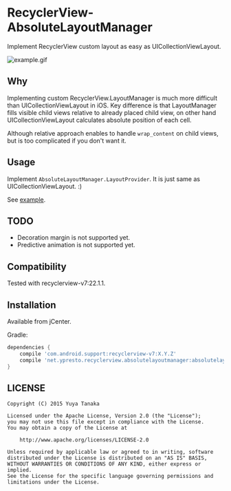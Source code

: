 RecyclerView-AbsoluteLayoutManager
==================================

Implement RecyclerView custom layout as easy as UICollectionViewLayout.

![example.gif](https://cloud.githubusercontent.com/assets/400558/13219481/a4a7a436-d9b3-11e5-910c-e13e57979ec9.gif)


Why
----

Implementing custom RecyclerView.LayoutManager is much more difficult
than UICollectionViewLayout in iOS.
Key difference is that LayoutManager fills visible child views relative to
already placed child view, on other hand UICollectionViewLayout calculates
absolute position of each cell.

Although relative approach enables to handle `wrap_content` on child views,
but is too complicated if you don't want it.


Usage
----

Implement `AbsoluteLayoutManager.LayoutProvider`.
It is just same as UICollectionViewLayout. :)

See [example](example/src/main/java/net/ypresto/recyclerview/absolutelayoutmanager/example/SquareVerticalLayoutProvider.java).


TODO
----

- Decoration margin is not supported yet.
- Predictive animation is not supported yet.


Compatibility
----

Tested with recyclerview-v7:22.1.1.


Installation
----

Available from jCenter.

Gradle:

```groovy
dependencies {
    compile 'com.android.support:recyclerview-v7:X.Y.Z'
    compile 'net.ypresto.recyclerview.absolutelayoutmanager:absolutelayoutmanager:0.1.4'
}
```


LICENSE
----

```
Copyright (C) 2015 Yuya Tanaka

Licensed under the Apache License, Version 2.0 (the "License");
you may not use this file except in compliance with the License.
You may obtain a copy of the License at

    http://www.apache.org/licenses/LICENSE-2.0

Unless required by applicable law or agreed to in writing, software
distributed under the License is distributed on an "AS IS" BASIS,
WITHOUT WARRANTIES OR CONDITIONS OF ANY KIND, either express or implied.
See the License for the specific language governing permissions and
limitations under the License.
```
